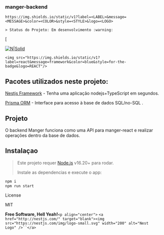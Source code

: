 ### manger-backend


```
https://img.shields.io/static/v1?label=<LABEL>&message=<MESSAGE>&color=<COLOR>&style=<STYLE>&logo=<LOGO>
```


```
> Status do Projeto: Em desenvolvimento :warning:
```

[

[![N|Solid](https://cldup.com/dTxpPi9lDf.thumb.png)](https://nodesource.com/products/nsolid)

```
<img src="https://img.shields.io/static/v1?label=react&message=framework&color=blue&style=for-the-badge&logo=REACT"/>
```


## Pacotes utilizados neste projeto:

[Nestjs Framework](https://docs.nestjs.com/) - Tenha uma aplicação nodejs+TypeScript em segundos.

[Prisma ORM](https://www.prisma.io/docs) - Interface para acesso à base de dados SQL/no-SQL . 

## Projeto

O backend Manger funciona como uma API para manger-react e realizar operações dentro da base de dados.

## Instalaçao

> Este projeto requer [Node.js](https://nodejs.org/) v16.20+ para rodar.
>
>
> Instale as dependencias e execute o app:


```sh
npm i
npm run start
```

License

MIT

**Free Software, Hell Yeah!**`<p align="center">`
  `<a href="http://nestjs.com/" target="blank"><img src="https://nestjs.com/img/logo-small.svg" width="200" alt="Nest Logo" />``</a>`

</p>
